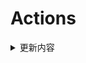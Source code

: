 # Actions


<details> 
    <summary>更新内容</summary>

- [QiuChenlyOpenSource/QQFlacMusicDownloader](https://github.com/QiuChenlyOpenSource/QQFlacMusicDownloader) (Updated: deb5f564e8c2371ff3a5b5ee0d1de1cc95736e82)
- [tailscale/tailscale](https://github.com/tailscale/tailscale) (Updated: b104688e04797162fb854eb42158f983d05dc6cc)
- [vvbbnn00/WARP-Clash-API](https://github.com/vvbbnn00/WARP-Clash-API) (Updated: aa4be6cbcca6035d7463dbd43d427ca552806201)
- [jhao104/proxy_pool](https://github.com/jhao104/proxy_pool) (Updated: f8b9575f7f50edc36efa60f56b46deab4c212972)

</details>

